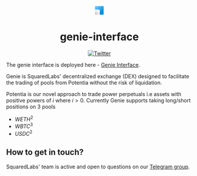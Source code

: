 <div align="center">
  <img height="24" src="./public/images/logo.png" />
  <h1>genie-interface</h1>
    <a href="https://twitter.com/intent/tweet?text=Wow:&url=https%3A%2F%2Ftwitter.com%2FSquaredLabs_"><img alt="Twitter" src="https://img.shields.io/twitter/url?style=social&url=https%3A%2F%2Ftwitter.com%2Fmarginfi"/></a>
</div>

The genie interface is deployed here - [Genie Interface](https://dev.d1h9zm8svtg3nj.amplifyapp.com/).

Genie is SquaredLabs' decentralized exchange (DEX) designed to facilitate the trading of pools from Potentia without the risk of liquidation.

Potentia is our novel approach to trade power perpetuals i.e assets with positive powers of $`i`$ where $`i>0`$. Currently Genie supports taking long/short positions on 3 pools 
- $`WETH^2`$
- $`WBTC^3`$
- $`USDC^2`$



## How to get in touch?
SquaredLabs' team is active and open to questions on our [Telegram group](https://t.me/squaredlabs).
